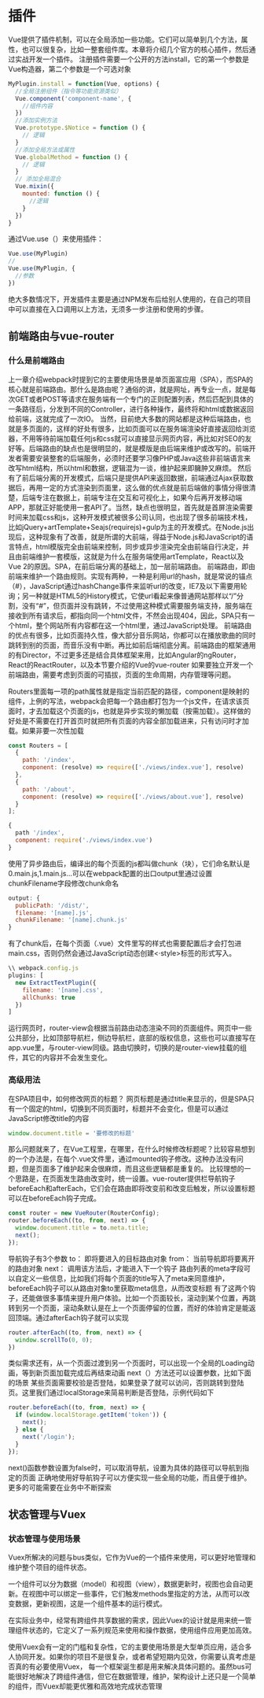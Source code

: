 # 插件
Vue提供了插件机制，可以在全局添加一些功能。它们可以简单到几个方法，属性，也可以很复杂，比如一整套组件库。本章将介绍几个官方的核心插件，然后通过实战开发一个插件。
注册插件需要一个公开的方法install，它的第一个参数是Vue构造器，第二个参数是一个可选对象
``` js
MyPlugin.install = function(Vue, options) {
  //全局注册组件（指令等功能资源类似）
  Vue.component('component-name', {
    //组件内容
  })
  //添加实例方法
  Vue.prototype.$Notice = function () {
    // 逻辑
  }
  //添加全局方法或属性
  Vue.globalMethod = function () {
    // 逻辑
  }
  // 添加全局混合
  Vue.mixin({
    mounted: function () {
      //逻辑
    }
  })
}
```

通过Vue.use（）来使用插件：
``` js
Vue.use(MyPlugin)
//
Vue.use(MyPlugin, {
  //参数
})
```
绝大多数情况下，开发插件主要是通过NPM发布后给别人使用的，在自己的项目中可以直接在入口调用以上方法，无须多一步注册和使用的步骤。

## 前端路由与vue-router
### 什么是前端路由
上一章介绍webpack时提到它的主要使用场景是单页面富应用（SPA），而SPA的核心就是前端路由。那什么是路由呢？通俗的讲，就是网址，再专业一点，就是每次GET或者POST等请求在服务端有一个专门的正则配置列表，然后匹配到具体的一条路径后，分发到不同的Controller，进行各种操作，最终将和html或数据返回给前端，这就完成了一次IO。
当然，目前绝大多数的网站都是这种后端路由，也就是多页面的，这样的好处有很多，比如页面可以在服务端渲染好直接返回给浏览器，不用等待前端加载任何js和css就可以直接显示网页内容，再比如对SEO的友好等。后端路由的缺点也是很明显的，就是模版是由后端来维护或改写的。前端开发者需要安装整套的后端服务，必须时还要学习像PHP或Java这些非前端语言来改写html结构，所以html和数据，逻辑混为一谈，维护起来即臃肿又麻烦。
然后有了前后端分离的开发模式，后端只是提供API来返回数据，前端通过Ajax获取数据后，再用一定的方式渲染到页面里，这么做的优点就是前后端做的事情分得很清楚，后端专注在数据上，前端专注在交互和可视化上，如果今后再开发移动端APP，那就正好能使用一套API了。当然，缺点也很明显，首先就是首屏渲染需要时间来加载css和js，这种开发模式被很多公司认同，也出现了很多前端技术栈，比如jQuery+artTemplate+Seajs(requirejs)+gulp为主的开发模式。在Node.js出现后，这种现象有了改善，就是所谓的大前端，得益于Node.js和JavaScript的语言特点，html模版完全由前端来控制，同步或异步渲染完全由前端自行决定，并且由前端维护一套模版，这就是为什么在服务端使用artTemplate，React以及Vue 2的原因。SPA，在前后端分离的基础上，加一层前端路由。
前端路由，即由前端来维护一个路由规则。实现有两种，一种是利用url的hash，就是常说的锚点（#），JavaScript通过hashChange事件来监听url的改变，IE7及以下需要用轮询；另一种就是HTML5的History模式，它使url看起来像普通网站那样以“/”分割，没有“#”，但页面并没有跳转，不过使用这种模式需要服务端支持，服务端在接收到所有请求后，都指向同一个html文件，不然会出现404，因此，SPA只有一个html，整个网站所有内容都在这一个html里，通过JavaScript处理。
前端路由的优点有很多，比如页面持久性，像大部分音乐网站，你都可以在播放歌曲的同时跳转到别的页面，而音乐没有中断。再比如前后端彻底分离。前端路由的框架通用的有Director，不过更多还是结合具体框架来用，比如Angular的ngRouter，React的ReactRouter，以及本节要介绍的Vue的vue-router
如果要独立开发一个前端路由，需要考虑到页面的可插拔，页面的生命周期，内存管理等问题。

Routers里面每一项的path属性就是指定当前匹配的路径，component是映射的组件，上例的写法，webpack会把每一个路由都打包为一个js文件，在请求该页面时，才去加载这个页面的js，也就是异步实现的懒加载（按需加载）。这样做的好处是不需要在打开首页时就把所有页面的内容全部加载进来，只有访问时才加载。如果非要一次性加载


``` js
const Routers = [
  {
    path: '/index',
    component: (resolve) => require(['./views/index.vue'], resolve)
  },
  {
    path: '/about',
    component: (resolve) => require(['./views/about.vue'], resolve)
  }
];

```
``` js
{
  path '/index',
  component: require('./views/index.vue')
}
```
使用了异步路由后，编译出的每个页面的js都叫做chunk（块），它们命名默认是0.main.js,1.main.js...可以在webpack配置的出口output里通过设置chunkFilename字段修改chunk命名
``` js
output: {
  publicPath: '/dist/',
  filename: '[name].js',
  chunkFilename: '[name].chunk.js'
}
```
有了chunk后，在每个页面（.vue）文件里写的样式也需要配置后才会打包进main.css，否则仍然会通过JavaScript动态创建<·style>标签的形式写入。
``` js
\\ webpack.config.js
plugins: [
  new ExtractTextPlugin({
    filename: '[name].css',
    allChunks: true
  })
]
```
运行网页时，router-view会根据当前路由动态渲染不同的页面组件。网页中一些公共部分，比如顶部导航栏，侧边导航栏，底部的版权信息，这些也可以直接写在app.vue里，与router-view同级。路由切换时，切换的是router-view挂载的组件，其它的内容并不会发生变化。

### 高级用法
在SPA项目中，如何修改网页的标题？
网页标题是通过title来显示的，但是SPA只有一个固定的html，切换到不同页面时，标题并不会变化，但是可以通过JavaScript修改title的内容
``` js
window.document.title = '要修改的标题'
```
那么问题就来了，在Vue工程里，在哪里，在什么时候修改标题呢？比较容易想到的一个办法是，在每个.vue文件里，通过mounted钩子修改。这种办法没有问题，但是页面多了维护起来会很麻烦，而且这些逻辑都是重复的。
比较理想的一个思路是，在页面发生路由改变时，统一设置。vue-router提供栏导航钩子beforeEach和afterEach，它们会在路由即将改变前和改变后触发，所以设置标题可以在beforeEach钩子完成。

``` js
const router = new VueRouter(RouterConfig);
router.beforeEach((to, from, next) => {
  window.document.title = to.meta.title;
  next();
});
```
导航钩子有3个参数
to： 即将要进入的目标路由对象
from： 当前导航即将要离开的路由对象
next： 调用该方法后，才能进入下一个钩子
路由列表的meta字段可以自定义一些信息，比如我们将每个页面的title写入了meta来同意维护，beforeEach钩子可以从路由对象to里获取meta信息，从而改变标题
有了这两个钩子，还能做很多事情来提升用户体验。比如一个页面较长，滚动到某个位置，再跳转到另一个页面，滚动条默认是在上一个页面停留的位置，而好的体验肯定是能返回顶端。通过afterEach钩子就可以实现
``` js
router.afterEach((to, from, next) => {
  window.scrollTo(0, 0);
})
```
类似需求还有，从一个页面过渡到另一个页面时，可以出现一个全局的Loading动画，等到新页面加载完成后再结束动画
next（）方法还可以设置参数，比如下面的场景
某些页面需要校验是否登陆，如果登录了就可以访问，否则跳转到登陆页。这里我们通过localStorage来简易判断是否登陆，示例代码如下

``` js
router.beforeEach((to, from, next) => {
  if (window.localStorage.getItem('token')) {
    next();
  } else {
    next('/login');
  }
});
```
next()函数参数设置为false时，可以取消导航，设置为具体的路径可以导航到指定的页面
正确地使用好导航钩子可以方便实现一些全局的功能，而且便于维护。更多的可能需要在业务中不断探索
## 状态管理与Vuex
### 状态管理与使用场景
Vuex所解决的问题与bus类似，它作为Vue的一个插件来使用，可以更好地管理和维护整个项目的组件状态。

一个组件可以分为数据（model）和视图（view），数据更新时，视图也会自动更新。在视图中可以绑定一些事件，它们触发methods里指定的方法，从而可以改变数据，更新视图，这是一个组件基本的运行模式。

在实际业务中，经常有跨组件共享数据的需求，因此Vuex的设计就是用来统一管理组件状态的，它定义了一系列规范来使用和操作数据，使用组件应用更加高效。

使用Vuex会有一定的门槛和复杂性，它的主要使用场景是大型单页应用，适合多人协同开发。如果你的项目不是很复杂，或者希望短期内见效，你需要认真考虑是否真的有必要使用Vuex，
每一个框架诞生都是用来解决具体问题的。虽然bus可能很好地解决了跨组件通信，但它在数据管理，维护，架构设计上还只是一个简单的组件，而Vuex却能更优雅和高效地完成状态管理

